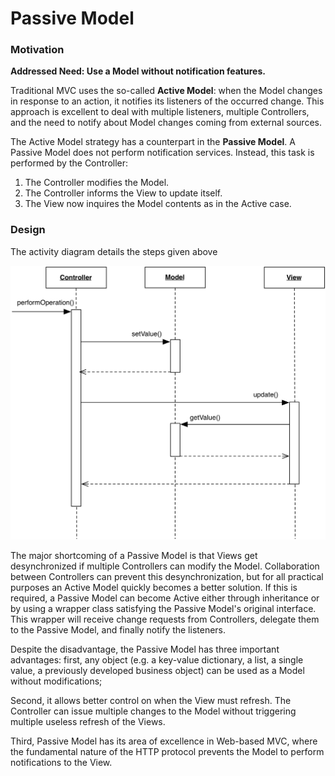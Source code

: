 # Passive Model

### Motivation

**Addressed Need: Use a Model without notification features.**

Traditional MVC uses the so-called **Active Model**: when the Model changes in
response to an action, it notifies its listeners of the occurred change. This
approach is excellent to deal with multiple listeners, multiple Controllers,
and the need to notify about Model changes coming from external sources.

The Active Model strategy has a counterpart in the **Passive Model**. A Passive
Model does not perform notification services. Instead, this task is
performed by the Controller:

1. The Controller modifies the Model.
2. The Controller informs the View to update itself.
3. The View now inquires the Model contents as in the Active case.

### Design

The activity diagram details the steps given above

<p align="center">
    <img src="images/PassiveModel/passive_model.png" />
</p>

The major shortcoming of a Passive Model is that Views get desynchronized
if multiple Controllers can modify the Model. Collaboration between Controllers
can prevent this desynchronization, but for all practical purposes an Active
Model quickly becomes a better solution. If this is required, a Passive Model
can become Active either through inheritance or by using a wrapper class
satisfying the Passive Model's original interface. This wrapper will receive
change requests from Controllers, delegate them to the Passive Model, and
finally notify the listeners. 

Despite the disadvantage, the Passive Model has three important advantages: first,
any object (e.g. a key-value dictionary, a list, a single value, a previously
developed business object) can be used as a Model without modifications;

Second, it allows better control on when the View must refresh. The Controller
can issue multiple changes to the Model without triggering multiple useless
refresh of the Views.

Third, Passive Model has its area of excellence in Web-based MVC, where the
fundamental nature of the HTTP protocol prevents the Model to perform
notifications to the View. 


